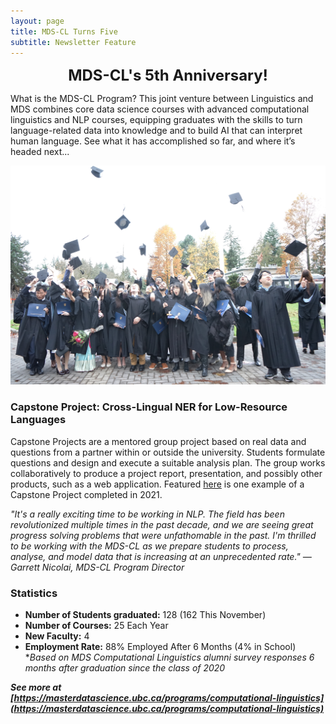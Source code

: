 ```yaml
---
layout: page
title: MDS-CL Turns Five
subtitle: Newsletter Feature
---
```


<p style="text-align: center;"><font size="+2"><b>MDS-CL's 5th Anniversary!</b></font></p> 

What is the MDS-CL Program? This joint venture between Linguistics and MDS combines core data science courses with advanced computational linguistics and NLP courses, equipping graduates with the skills to turn language-related data into knowledge and to build AI that can interpret human language. See what it has accomplished so far, and where it’s headed next...  

![MDS-CL Grad Class](/assets/img/mds-cl-grad-class.JPG)

### Capstone Project: Cross-Lingual NER for Low-Resource Languages

Capstone Projects are a mentored group project based on real data and questions from a partner within or outside the university. Students formulate questions and design and execute a suitable analysis plan. The group works collaboratively to produce a project report, presentation, and possibly other products, such as a web application. Featured [here](https://ubc-mdscl.github.io/2021-08-13-lorem-ipsum/) is one example of a Capstone Project completed in 2021. 

*"It's a really exciting time to be working in NLP. The field has been revolutionized multiple times in the past decade, and we are seeing great progress solving problems that were unfathomable in the past.  I'm thrilled to be working with the MDS-CL as we prepare students to process, analyse, and model data that is increasing at an unprecedented rate." — Garrett Nicolai, MDS-CL Program Director* 

### Statistics

* **Number of Students graduated:** 128 (162 This November)
* **Number of Courses:** 25 Each Year 
* **New Faculty:** 4 
* **Employment Rate:** 88% Employed After 6 Months (4% in School) **Based on MDS Computational Linguistics alumni survey responses 6 months after graduation since the class of 2020*

***See more at [https://masterdatascience.ubc.ca/programs/computational-linguistics](https://masterdatascience.ubc.ca/programs/computational-linguistics)***
